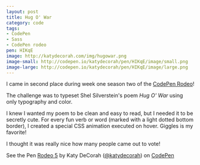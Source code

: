 ```yaml
---
layout: post
title: Hug O' War
category: code
tags: 
- CodePen
- Sass
- CodePen rodeo
pen: HIKqE
image: http://katydecorah.com/img/hugowar.png
image-small: http://codepen.io/katydecorah/pen/HIKqE/image/small.png
image-large: http://codepen.io/katydecorah/pen/HIKqE/image/large.png
---
```


I came in second place during week one season two of the [CodePen Rodeo](http://blog.codepen.io/rodeo/season-two/)!

The challenge was to typeset Shel Silverstein's poem *Hug O' War* using only typography and color.

I knew I wanted my poem to be clean and easy to read, but I needed it to be secretly cute. For every fun verb or word (marked with a light dotted bottom border), I created a special CSS animation executed on hover. Giggles is my favorite!

I thought it was really nice how many people came out to vote!

<p data-height="500" data-theme-id="97" data-slug-hash="HIKqE" data-user="katydecorah" data-default-tab="result" class='codepen'>See the Pen <a href='http://codepen.io/katydecorah/pen/HIKqE'>Rodeo 5</a> by Katy DeCorah (<a href='http://codepen.io/katydecorah'>@katydecorah</a>) on <a href='http://codepen.io'>CodePen</a></p>